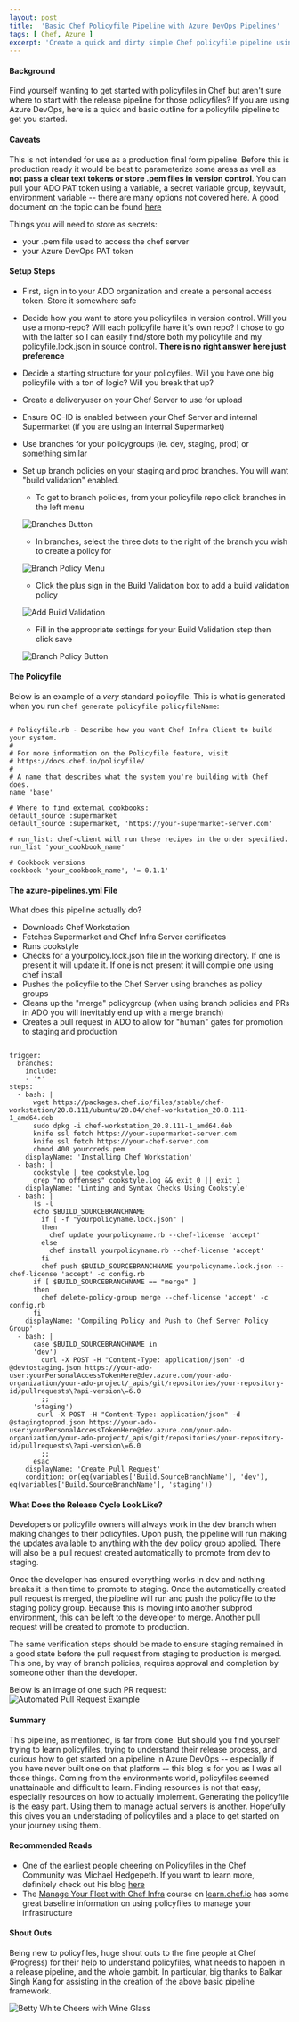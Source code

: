 ```yaml
---
layout: post
title:  'Basic Chef Policyfile Pipeline with Azure DevOps Pipelines'
tags: [ Chef, Azure ]
excerpt: 'Create a quick and dirty simple Chef policyfile pipeline using Azure DevOps Pipelines'
---
```


#### Background
Find yourself wanting to get started with policyfiles in Chef but aren't sure where to start with the release pipeline for those policyfiles? If you are using Azure DevOps, here is a quick and basic outline for a policyfile pipeline to get you started.

#### Caveats
This is not intended for use as a production final form pipeline. Before this is production ready it would be best to parameterize some areas as well as **not pass a clear text tokens or store .pem files in version control**. You can pull your ADO PAT token using a variable, a secret variable group, keyvault, environment variable -- there are many options not covered here. A good document on the topic can be found <a href='https://docs.microsoft.com/en-us/azure/devops/pipelines/library/variable-groups?view=azure-devops&tabs=yaml' target='_blank'>here</a>

Things you will need to store as secrets: 
- your .pem file used to access the chef server
- your Azure DevOps PAT token

#### Setup Steps

- First, sign in to your ADO organization and create a personal access token. Store it somewhere safe
- Decide how you want to store you policyfiles in version control. Will you use a mono-repo? Will each policyfile have it's own repo? I chose to go with the latter so I can easily find/store both my policyfile and my policyfile.lock.json in source control. **There is no right answer here just preference**
- Decide a starting structure for your policyfiles. Will you have one big policyfile with a ton of logic? Will you break that up?
- Create a deliveryuser on your Chef Server to use for upload
- Ensure OC-ID is enabled between your Chef Server and internal Supermarket (if you are using an internal Supermarket)
- Use branches for your policygroups (ie. dev, staging, prod) or something similar
- Set up branch policies on your staging and prod branches. You will want "build validation" enabled.
    - To get to branch policies, from your policyfile repo click branches in the left menu

    ![Branches Button](/assets/images/posts/2020/ado-policyfile-pipeline/branches-button.png)
    
    - In branches, select the three dots to the right of the branch you wish to create a policy for

    ![Branch Policy Menu](/assets/images/posts/2020/ado-policyfile-pipeline/branch-policies-menu.png)

    - Click the plus sign in the Build Validation box to add a build validation policy

    ![Add Build Validation](/assets/images/posts/2020/ado-policyfile-pipeline/add-build-validation.png)

    - Fill in the appropriate settings for your Build Validation step then click save

    ![Branch Policy Button](/assets/images/posts/2020/ado-policyfile-pipeline/branch-policy-button.png)

#### The Policyfile
Below is an example of a *very* standard policyfile. This is what is generated when you run `chef generate policyfile policyfileName`:

<pre><code class="language-ruby">
# Policyfile.rb - Describe how you want Chef Infra Client to build your system.
#
# For more information on the Policyfile feature, visit
# https://docs.chef.io/policyfile/
#
# A name that describes what the system you're building with Chef does.
name 'base'

# Where to find external cookbooks:
default_source :supermarket
default_source :supermarket, 'https://your-supermarket-server.com'

# run_list: chef-client will run these recipes in the order specified.
run_list 'your_cookbook_name'

# Cookbook versions
cookbook 'your_cookbook_name', '= 0.1.1'
</code></pre>

#### The azure-pipelines.yml File
What does this pipeline actually do? 
- Downloads Chef Workstation
- Fetches Supermarket and Chef Infra Server certificates
- Runs cookstyle
- Checks for a yourpolicy.lock.json file in the working directory. If one is present it will update it. If one is not present it will compile one using chef install
- Pushes the policyfile to the Chef Server using branches as policy groups
- Cleans up the "merge" policygroup (when using branch policies and PRs in ADO you will inevitably end up with a merge branch)
- Creates a pull request in ADO to allow for "human" gates for promotion to staging and production

<pre><code class="language-yaml">
trigger:
  branches:
    include:
    - '*'
steps:
  - bash: |
      wget https://packages.chef.io/files/stable/chef-workstation/20.8.111/ubuntu/20.04/chef-workstation_20.8.111-1_amd64.deb
      sudo dpkg -i chef-workstation_20.8.111-1_amd64.deb
      knife ssl fetch https://your-supermarket-server.com
      knife ssl fetch https://your-chef-server.com
      chmod 400 yourcreds.pem
    displayName: 'Installing Chef Workstation'
  - bash: |
      cookstyle | tee cookstyle.log
      grep "no offenses" cookstyle.log && exit 0 || exit 1
    displayName: 'Linting and Syntax Checks Using Cookstyle'
  - bash: |
      ls -l
      echo $BUILD_SOURCEBRANCHNAME
        if [ -f "yourpolicyname.lock.json" ]
        then
          chef update yourpolicyname.rb --chef-license 'accept'
        else  
          chef install yourpolicyname.rb --chef-license 'accept' 
        fi
        chef push $BUILD_SOURCEBRANCHNAME yourpolicyname.lock.json --chef-license 'accept' -c config.rb
      if [ $BUILD_SOURCEBRANCHNAME == "merge" ]
      then
        chef delete-policy-group merge --chef-license 'accept' -c config.rb
      fi
    displayName: 'Compiling Policy and Push to Chef Server Policy Group'
  - bash: |
      case $BUILD_SOURCEBRANCHNAME in
      'dev')
        curl -X POST -H "Content-Type: application/json" -d @devtostaging.json https://your-ado-user:yourPersonalAccessTokenHere@dev.azure.com/your-ado-organization/your-ado-project/_apis/git/repositories/your-repository-id/pullrequests\?api-version\=6.0
        ;;
      'staging')
       curl -X POST -H "Content-Type: application/json" -d @stagingtoprod.json https://your-ado-user:yourPersonalAccessTokenHere@dev.azure.com/your-ado-organization/your-ado-project/_apis/git/repositories/your-repository-id/pullrequests\?api-version\=6.0
        ;;
      esac
    displayName: 'Create Pull Request'
    condition: or(eq(variables['Build.SourceBranchName'], 'dev'), eq(variables['Build.SourceBranchName'], 'staging'))
</code></pre>

#### What Does the Release Cycle Look Like? 
Developers or policyfile owners will always work in the dev branch when making changes to their policyfiles. Upon push, the pipeline will run making the updates available to anything with the dev policy group applied. There will also be a pull request created automatically to promote from dev to staging. 

Once the developer has ensured everything works in dev and nothing breaks it is then time to promote to staging. Once the automatically created pull request is merged, the pipeline will run and push the policyfile to the staging policy group. Because this is moving into another subprod environment, this can be left to the developer to merge. Another pull request will be created to promote to production. 

The same verification steps should be made to ensure staging remained in a good state before the pull request from staging to production is merged. This one, by way of branch policies, requires approval and completion by someone other than the developer. 

Below is an image of one such PR request: 
![Automated Pull Request Example](/assets/images/posts/2020/ado-policyfile-pipeline/automated-pull-request.png)

#### Summary
This pipeline, as mentioned, is far from done. But should you find yourself trying to learn policyfiles, trying to understand their release process, and curious how to get started on a pipeline in Azure DevOps -- especially if you have never built one on that platform -- this blog is for you as I was all those things. Coming from the environments world, policyfiles seemed unattainable and difficult to learn. Finding resources is not that easy, especially resources on how to actually implement. Generating the policyfile is the easy part. Using them to manage actual servers is another. Hopefully this gives you an understading of policyfiles and a place to get started on your journey using them. 

#### Recommended Reads
- One of the earliest people cheering on Policyfiles in the Chef Community was Michael Hedgepeth. If you want to learn more, definitely check out his blog <a href='http://hedge-ops.com/policyfiles-update/' target='_blank'>here</a>
- The <a href='https://learn.chef.io/courses/course-v1:chef+Infra101+perpetual/about' target='_blank'>Manage Your Fleet with Chef Infra</a> course on <a href='learn.chef.io'>learn.chef.io</a> has some great baseline information on using policyfiles to manage your infrastructure

#### Shout Outs
Being new to policyfiles, huge shout outs to the fine people at Chef (Progress) for their help to understand policyfiles, what needs to happen in a release pipeline, and the whole gambit. In particular, big thanks to Balkar Singh Kang for assisting in the creation of the above basic pipeline framework. 

![Betty White Cheers with Wine Glass](https://media4.giphy.com/media/d3aCGhVlPA6axSAo/giphy.gif)